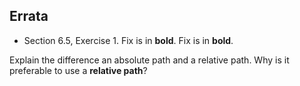 ## Errata


- Section 6.5, Exercise 1. Fix is in **bold**. Fix is in **bold**.  

Explain the difference an absolute path and a relative path. Why is it preferable to use a **relative path**?

